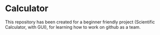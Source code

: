 # Calculator

This repository has been created for a beginner friendly project (Scientific Calculator, with GUI), for learning how to work on github as a team.
